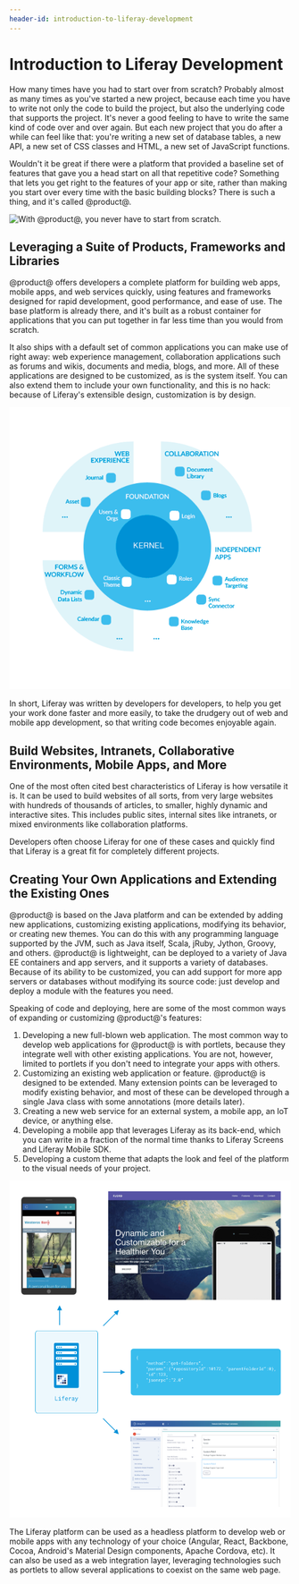 ```yaml
---
header-id: introduction-to-liferay-development
---
```


# Introduction to Liferay Development

How many times have you had to start over from scratch? Probably almost as many
times as you've started a new project, because each time you have to write not
only the code to build the project, but also the underlying code that supports
the project. It's never a good feeling to have to write the same kind of code
over and over again. But each new project that you do after a while can feel
like that: you're writing a new set of database tables, a new API, a new set of
CSS classes and HTML, a new set of JavaScript functions.

Wouldn't it be great if there were a platform that provided a baseline set of
features that gave you a head start on all that repetitive code? Something that
lets you get right to the features of your app or site, rather than making you
start over every time with the basic building blocks? There is such a thing, and
it's called @product@.

![With @product@, you never have to start from scratch.](../../images/dont-start-from-scratch.jpg)

## Leveraging a Suite of Products, Frameworks and Libraries

@product@ offers developers a complete platform for building web apps, mobile
apps, and web services quickly, using features and frameworks designed for rapid
development, good performance, and ease of use. The base platform is already
there, and it's built as a robust container for applications that you can put
together in far less time than you would from scratch.

It also ships with a default set of common applications you can make use of
right away: web experience management, collaboration applications such as forums
and wikis, documents and media, blogs, and more. All of these applications are
designed to be customized, as is the system itself. You can also extend them to
include your own functionality, and this is no hack: because of Liferay's
extensible design, customization is by design.

![@product@ ships with suites of applications to get you started building your site quickly.](../../images/liferay-suites.png)

In short, Liferay was written by developers for developers, to help you get your
work done faster and more easily, to take the drudgery out of web and mobile app
development, so that writing code becomes enjoyable again.

## Build Websites, Intranets, Collaborative Environments, Mobile Apps, and More

One of the most often cited best characteristics of Liferay is how versatile it
is. It can be used to build websites of all sorts, from very large websites with
hundreds of thousands of articles, to smaller, highly dynamic and interactive
sites. This includes public sites, internal sites like intranets, or mixed
environments like collaboration platforms.

<!-- Collection of screenshots from Marketing --> 

Developers often choose Liferay for one of these cases and quickly find that
Liferay is a great fit for completely different projects.

## Creating Your Own Applications and Extending the Existing Ones

@product@ is based on the Java platform and can be extended by adding new
applications, customizing existing applications, modifying its behavior, or
creating new themes. You can do this with any programming language supported by
the JVM, such as Java itself, Scala, jRuby, Jython, Groovy, and others.
@product@ is lightweight, can be deployed to a variety of Java EE containers and
app servers, and it supports a variety of databases. Because of its ability to
be customized, you can add support for more app servers or databases without
modifying its source code: just develop and deploy a module with the features
you need.

Speaking of code and deploying, here are some of the most common ways of
expanding or customizing @product@'s features:

1.  Developing a new full-blown web application. The most common way to develop
    web applications for @product@ is with portlets, because they integrate well
    with other existing applications. You are not, however, limited to portlets
    if you don't need to integrate your apps with others.
2.  Customizing an existing web application or feature. @product@ is designed to
    be extended. Many extension points can be leveraged to modify existing
    behavior, and most of these can be developed through a single Java class
    with some annotations (more details later).
3.  Creating a new web service for an external system, a mobile app, an IoT
    device, or anything else.
4.  Developing a mobile app that leverages Liferay as its back-end, which you can
    write in a fraction of the normal time thanks to Liferay Screens and Liferay
    Mobile SDK.
5.  Developing a custom theme that adapts the look and feel of the platform to
    the visual needs of your project.

![@product@ can be used by developers in many ways.](../../images/liferay-developer-roles-diagram.png)

The Liferay platform can be used as a headless platform to develop web or mobile
apps with any technology of your choice (Angular, React, Backbone, Cocoa,
Android's Material Design components, Apache Cordova, etc). It can also be used
as a web integration layer, leveraging technologies such as portlets to allow
several applications to coexist on the same web page.
